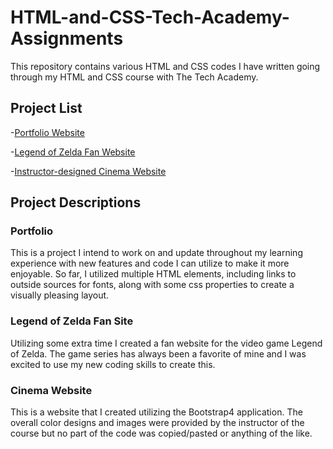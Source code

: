 # HTML-and-CSS-Tech-Academy-Assignments
This repository contains various HTML and CSS codes I have written going through my HTML and CSS course with The Tech Academy.

## Project List

-[Portfolio Website](./Portfolio_website/index.html)

-[Legend of Zelda Fan Website](./Legend_of_Zelda_site/index.html)

-[Instructor-designed Cinema Website](./bootstrap4_project/academy_cinemas.html)

## Project Descriptions

### Portfolio
This is a project I intend to work on and update throughout my learning experience with new features and code I can utilize to make it more enjoyable. So far, I utilized multiple HTML elements, including links to outside sources for fonts, along with some css properties to create a visually pleasing layout.

### Legend of Zelda Fan Site
Utilizing some extra time I created a fan website for the video game Legend of Zelda. The game series has always been a favorite of mine and I was excited to use my new coding skills to create this.

### Cinema Website
This is a website that I created utilizing the Bootstrap4 application. The overall color designs and images were provided by the instructor of the course but no part of the code was copied/pasted or anything of the like.

